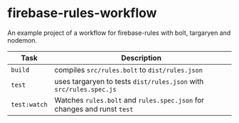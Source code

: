 # firebase-rules-workflow

An example project of a workflow for firebase-rules with bolt, targaryen and nodemon.

Task | Description
---|---
`build` | compiles `src/rules.bolt` to `dist/rules.json`
`test` | uses targaryen to tests `dist/rules.json` with `src/rules.spec.js`
`test:watch` | Watches `rules.bolt` and `rules.spec.json` for changes and runst `test`

